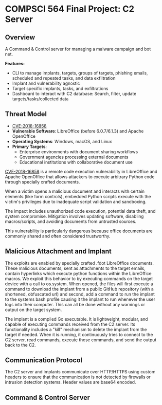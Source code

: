 # COMPSCI 564 Final Project: C2 Server

## Overview

A Command & Control server for managing a malware campaign and bot net.

**Features:**
- CLI to manage implants, targets, groups of targets, phishing emails, scheduled and repeated tasks, and data exfiltration
- Implant and vulnerability agnostic
- Target specific implants, tasks, and exfiltrations
- Dashboard to interact with C2 database: Search, filter, update targets/tasks/collected data

## Threat Model

- [CVE-2018-16858](https://cve.mitre.org/cgi-bin/cvename.cgi?name=CVE-2018-16858)
- **Vulnerable Software**: LibreOffice (before 6.0.7/6.1.3) and Apache OpenOffice
- **Operating Systems**: Windows, macOS, and Linux
- **Primary Targets**:
  - Enterprise environments with document sharing workflows
  - Government agencies processing external documents
  - Educational institutions with collaborative document use

[CVE-2018-16858](https://cve.mitre.org/cgi-bin/cvename.cgi?name=CVE-2018-16858) is a remote code execution vulnerability in LibreOffice and Apache OpenOffice that allows attackers to execute arbitrary Python code through specially crafted documents.

When a victim opens a malicious document and interacts with certain elements (like form controls), embedded Python scripts execute with the victim's privileges due to inadequate script validation and sandboxing.

The impact includes unauthorized code execution, potential data theft, and system compromise. Mitigation involves updating software, disabling macros/scripts, and avoiding documents from untrusted sources.

This vulnerability is particularly dangerous because office documents are commonly shared and often considered trustworthy.

## Malicious Attachment and Implant

The exploits are enabled by specially crafted .fdot LibreOffice documents. These malicious documents, sent as attachments to the target emails, contain hyperlinks which execute python functions within the LibreOffice macros. We exploit this behavior to by executing commands on the target device with a call to os.system. When opened, the files will first execute a command to download the implant from a public GitHub repository (with a shortened, obfuscated url) and second, add a command to run the implant to the systems bash profile causing it the implant to run whenever the user logs into their computer. This can all be done without any warnings or output on the target system. 

The implant is a compiled Go executable. It is lightweight, modular, and capable of executing commands received from the C2 server. Its functionality includes a "kill" mechanism to delete the implant from the target if needed. When it is running, it continuously tries to connect to the C2 server, read commands, execute those commands, and send the output back to the C2.

## Communication Protocol

The C2 server and implants communicate over HTTP/HTTPS using custom headers to ensure that the communication is not detected by firewalls or intrusion detection systems. Header values are base64 encoded.

## Command & Control Server



